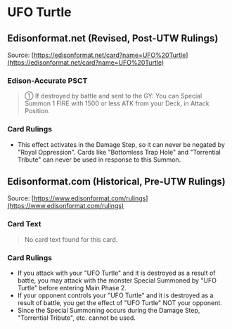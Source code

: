 # UFO Turtle

## Edisonformat.net (Revised, Post-UTW Rulings)

Source: [https://edisonformat.net/card?name=UFO%20Turtle](https://edisonformat.net/card?name=UFO%20Turtle)

### Edison-Accurate PSCT

> ① If destroyed by battle and sent to the GY:
> You can Special Summon 1 FIRE with 1500 or less ATK from your Deck, in Attack Position.

### Card Rulings

*   This effect activates in the Damage Step, so it can never be negated by "Royal Oppression".
Cards like "Bottomless Trap Hole" and "Torrential Tribute" can never be used in response to this Summon.


## Edisonformat.com (Historical, Pre-UTW Rulings)

Source: [https://www.edisonformat.com/rulings](https://www.edisonformat.com/rulings)

### Card Text

> No card text found for this card.

### Card Rulings

*   If you attack with your "UFO Turtle" and it is destroyed as a result of battle, you may attack with the monster Special Summoned by "UFO Turtle" before entering Main Phase 2.
*   If your opponent controls your "UFO Turtle" and it is destroyed as a result of battle, you get the effect of "UFO Turtle" NOT your opponent.
*   Since the Special Summoning occurs during the Damage Step, "Torrential Tribute", etc. cannot be used.


